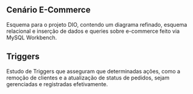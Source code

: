 ## Cenário E-Commerce

Esquema para o projeto DIO, contendo um diagrama refinado, esquema relacional e inserção de dados e queries sobre e-commerce feito via MySQL Workbench.

## Triggers
Estudo de Triggers que asseguram que determinadas ações, como a remoção de clientes e a atualização de status de pedidos, sejam gerenciadas e registradas efetivamente. 
